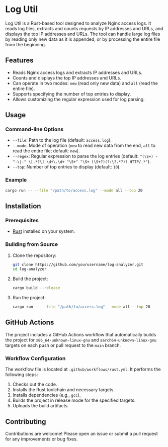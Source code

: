 # Log Util

Log Util is a Rust-based tool designed to analyze Nginx access logs. It reads log files, extracts and counts requests by IP addresses and URLs, and displays the top IP addresses and URLs. The tool can handle large log files by reading only new data as it is appended, or by processing the entire file from the beginning.

## Features

- Reads Nginx access logs and extracts IP addresses and URLs.
- Counts and displays the top IP addresses and URLs.
- Can operate in two modes: `new` (read only new data) and `all` (read the entire file).
- Supports specifying the number of top entries to display.
- Allows customizing the regular expression used for log parsing.

## Usage

### Command-line Options

- `--file`: Path to the log file (default: `access.log`).
- `--mode`: Mode of operation (`new` to read new data from the end, `all` to read the entire file; default: `new`).
- `--regex`: Regular expression to parse the log entries (default: `^(\S+) - "-\|-" \[.*?\] \d+\.\d+ "\S+" "\S+ (\S+?)(?:\?.*?)? HTTP/.*"`).
- `--top`: Number of top entries to display (default: `10`).

### Example

```sh
cargo run -- --file "/path/to/access.log" --mode all --top 20
```

## Installation

### Prerequisites

- [Rust](https://www.rust-lang.org/tools/install) installed on your system.

### Building from Source

1. Clone the repository:
    ```sh
    git clone https://github.com/yourusername/log-analyzer.git
    cd log-analyzer
    ```

2. Build the project:
    ```sh
    cargo build --release
    ```

3. Run the project:
    ```sh
    cargo run -- --file "/path/to/access.log" --mode all --top 20
    ```

## GitHub Actions

The project includes a GitHub Actions workflow that automatically builds the project for `x86_64-unknown-linux-gnu` and `aarch64-unknown-linux-gnu` targets on each push or pull request to the `main` branch.

### Workflow Configuration

The workflow file is located at `.github/workflows/rust.yml`. It performs the following steps:

1. Checks out the code.
2. Installs the Rust toolchain and necessary targets.
3. Installs dependencies (e.g., `gcc`).
4. Builds the project in release mode for the specified targets.
5. Uploads the build artifacts.

## Contributing

Contributions are welcome! Please open an issue or submit a pull request for any improvements or bug fixes.
